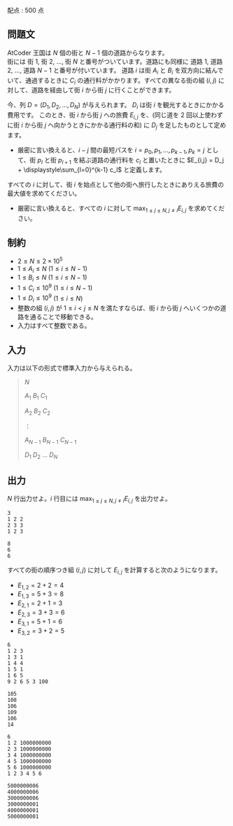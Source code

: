 配点 : $500$ 点

## 問題文

AtCoder 王国は $N$ 個の街と $N-1$ 個の道路からなります。<br>
街には 街 $1$, 街 $2$, $\dots$, 街 $N$ と番号がついています。道路にも同様に 道路 $1$, 道路 $2$, $\dots$, 道路 $N-1$ と番号が付いています。
道路 $i$ は街 $A_i$ と $B_i$ を双方向に結んでいて、通過するときに $C_i$ の通行料がかかります。すべての異なる街の組 $(i, j)$ に対して、道路を経由して街 $i$ から街 $j$ に行くことができます。

今、列 $D = (D_1, D_2, \dots, D_N)$ が与えられます。 $D_i$ は街 $i$ を観光するときにかかる費用です。
このとき、街 $i$ から街 $j$ への旅費 $E_{i,j}$ を、(同じ道を $2$ 回以上使わずに街 $i$ から街 $j$ へ向かうときにかかる通行料の和) に $D_{j}$ を足したものとして定めます。

- 厳密に言い換えると、$i - j$ 間の最短パスを $i = p_0, p_1, \dots, p_{k-1}, p_k = j$ として、街 $p_{l}$ と街 $p_{l+1}$ を結ぶ道路の通行料を $c_l$ と置いたときに $E_{i,j} = D_j + \displaystyle\sum_{l=0}^{k-1} c_l$ と定義します。

すべての $i$ に対して、街 $i$ を始点として他の街へ旅行したときにありえる旅費の最大値を求めてください。

- 厳密に言い換えると、すべての $i$ に対して $\max_{1 \leq j \leq N, j \neq i} E_{i,j}$ を求めてください。

## 制約

- $2 \leq N \leq 2 \times 10^5$
- $1 \leq A_i \leq N$ $(1 \leq i \leq N-1)$
- $1 \leq B_i \leq N$ $(1 \leq i \leq N-1)$
- $1 \leq C_i \leq 10^9$ $(1 \leq i \leq N-1)$
- $1 \leq D_i \leq 10^9$ $(1 \leq i \leq N)$
- 整数の組 $(i,j)$ が $1 \leq i \lt j \leq N$ を満たすならば、街 $i$ から街 $j$ へいくつかの道路を通ることで移動できる。
- 入力はすべて整数である。

## 入力

入力は以下の形式で標準入力から与えられる。

> $N$
> 
> $A_1$ $B_1$ $C_1$
> 
> $A_2$ $B_2$ $C_2$
> 
> $\vdots$
> 
> $A_{N-1}$ $B_{N-1}$ $C_{N-1}$
> 
> $D_1$ $D_2$ $\dots$ $D_N$

## 出力

$N$ 行出力せよ。$i$ 行目には $\displaystyle \max_{1 \leq j \leq N, j \neq i} E_{i,j}$ を出力せよ。

```input1
3
1 2 2
2 3 3
1 2 3
```

```output1
8
6
6
```

すべての街の順序つき組 $(i,j)$ に対して $E_{i,j}$ を計算すると次のようになります。

- $E_{1,2} = 2 + 2 = 4$
- $E_{1,3} = 5 + 3 = 8$
- $E_{2,1} = 2 + 1 = 3$
- $E_{2,3} = 3 + 3 = 6$
- $E_{3,1} = 5 + 1 = 6$
- $E_{3,2} = 3 + 2 = 5$

```input2
6
1 2 3
1 3 1
1 4 4
1 5 1
1 6 5
9 2 6 5 3 100
```

```output2
105
108
106
109
106
14
```

```input3
6
1 2 1000000000
2 3 1000000000
3 4 1000000000
4 5 1000000000
5 6 1000000000
1 2 3 4 5 6
```

```output3
5000000006
4000000006
3000000006
3000000001
4000000001
5000000001
```